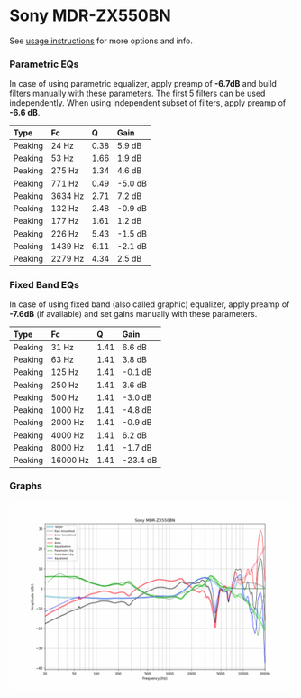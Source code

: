 # Sony MDR-ZX550BN
See [usage instructions](https://github.com/jaakkopasanen/AutoEq#usage) for more options and info.

### Parametric EQs
In case of using parametric equalizer, apply preamp of **-6.7dB** and build filters manually
with these parameters. The first 5 filters can be used independently.
When using independent subset of filters, apply preamp of **-6.6 dB**.

| Type    | Fc      |    Q | Gain    |
|:--------|:--------|:-----|:--------|
| Peaking | 24 Hz   | 0.38 | 5.9 dB  |
| Peaking | 53 Hz   | 1.66 | 1.9 dB  |
| Peaking | 275 Hz  | 1.34 | 4.6 dB  |
| Peaking | 771 Hz  | 0.49 | -5.0 dB |
| Peaking | 3634 Hz | 2.71 | 7.2 dB  |
| Peaking | 132 Hz  | 2.48 | -0.9 dB |
| Peaking | 177 Hz  | 1.61 | 1.2 dB  |
| Peaking | 226 Hz  | 5.43 | -1.5 dB |
| Peaking | 1439 Hz | 6.11 | -2.1 dB |
| Peaking | 2279 Hz | 4.34 | 2.5 dB  |

### Fixed Band EQs
In case of using fixed band (also called graphic) equalizer, apply preamp of **-7.6dB**
(if available) and set gains manually with these parameters.

| Type    | Fc       |    Q | Gain     |
|:--------|:---------|:-----|:---------|
| Peaking | 31 Hz    | 1.41 | 6.6 dB   |
| Peaking | 63 Hz    | 1.41 | 3.8 dB   |
| Peaking | 125 Hz   | 1.41 | -0.1 dB  |
| Peaking | 250 Hz   | 1.41 | 3.6 dB   |
| Peaking | 500 Hz   | 1.41 | -3.0 dB  |
| Peaking | 1000 Hz  | 1.41 | -4.8 dB  |
| Peaking | 2000 Hz  | 1.41 | -0.9 dB  |
| Peaking | 4000 Hz  | 1.41 | 6.2 dB   |
| Peaking | 8000 Hz  | 1.41 | -1.7 dB  |
| Peaking | 16000 Hz | 1.41 | -23.4 dB |

### Graphs
![](./Sony%20MDR-ZX550BN.png)